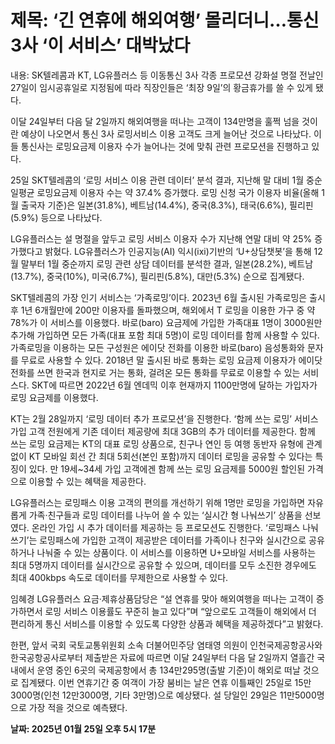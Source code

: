 # **제목: ‘긴 연휴에 해외여행’ 몰리더니…통신3사 ‘이 서비스’ 대박났다**

  내용: SK텔레콤과 KT, LG유플러스 등 이동통신 3사 각종 프로모션 강화설 명절 전날인 27일이 임시공휴일로 지정됨에 따라 직장인들은 ‘최장 9일’의 황금휴가를 쓸 수 있게 됐다. 

이달 24일부터 다음 달 2일까지 해외여행을 떠나는 고객이 134만명을 훌쩍 넘을 것이란 예상이 나오면서 통신 3사 로밍서비스 이용 고객도 크게 늘어난 것으로 나타났다. 이들 통신사는 로밍요금제 이용자 수가 늘어나는 것에 맞춰 관련 프로모션을 진행하고 있다.

25일 SKT텔레콤의 ‘로밍 서비스 이용 관련 데이터’ 분석 결과, 지난해 말 대비 1월 중순 일평균 로밍요금제 이용자 수는 약 37.4% 증가했다. 로밍 신청 국가 이용자 비율(올해 1월 출국자 기준)은 일본(31.8%), 베트남(14.4%), 중국(8.3%), 태국(6.6%), 필리핀(5.9%) 등으로 나타났다.

LG유플러스는 설 명절을 앞두고 로밍 서비스 이용자 수가 지난해 연말 대비 약 25% 증가했다고 밝혔다. LG유플러스가 인공지능(AI) 익시(ixi)기반의 ‘U+상담챗봇’을 통해 12월 말부터 1월 중순까지 로밍 관련 상담 데이터를 분석한 결과, 일본(28.2%), 베트남(13.7%), 중국(10%), 미국(6.7%), 필리핀(5.8%), 대만(5.3%) 순으로 집계됐다.

SKT텔레콤의 가장 인기 서비스는 ‘가족로밍’이다. 2023년 6월 출시된 가족로밍은 출시 후 1년 6개월만에 200만 이용자를 돌파했으며, 해외에서 T 로밍을 이용한 가구 중 약 78%가 이 서비스를 이용했다. 바로(baro) 요금제에 가입한 가족대표 1명이 3000원만 추가해 가입하면 모든 가족(대표 포함 최대 5명)이 로밍 데이터를 함께 사용할 수 있다. 가족로밍을 이용하는 모든 구성원은 에이닷 전화를 이용한 바로(baro) 음성통화와 문자를 무료로 사용할 수 있다. 2018년 말 출시된 바로 통화는 로밍 요금제 이용자가 에이닷 전화를 쓰면 한국과 현지로 거는 통화, 걸려온 모든 통화를 무료로 이용할 수 있는 서비스다. SKT에 따르면 2022년 6월 엔데믹 이후 현재까지 1100만명에 달하는 가입자가 로밍 요금제를 이용했다.

KT는 2월 28일까지 ‘로밍 데이터 추가 프로모션’을 진행한다. ‘함께 쓰는 로밍’ 서비스 가입 고객 전원에게 기존 데이터 제공량에 최대 3GB의 추가 데이터를 제공한다. 함께 쓰는 로밍 요금제는 KT의 대표 로밍 상품으로, 친구나 연인 등 여행 동반자 유형에 관계없이 KT 모바일 회선 간 최대 5회선(본인 포함)까지 데이터 로밍을 공유할 수 있다는 특징이 있다. 만 19세~34세 가입 고객에겐 함께 쓰는 로밍 요금제를 5000원 할인된 가격으로 이용할 수 있는 혜택을 제공한다.

LG유플러스는 로밍패스 이용 고객의 편의를 개선하기 위해 1명만 로밍을 가입하면 자유롭게 가족·친구들과 로밍 데이터를 나누어 쓸 수 있는 ‘실시간 형 나눠쓰기’ 상품을 선보였다. 온라인 가입 시 추가 데이터를 제공하는 등 프로모션도 진행한다. ‘로밍패스 나눠쓰기’는 로밍패스에 가입한 고객이 제공받은 데이터를 가족이나 친구와 실시간으로 공유하거나 나눠줄 수 있는 상품이다. 이 서비스를 이용하면 U+모바일 서비스를 사용하는 최대 5명까지 데이터를 실시간으로 공유할 수 있으며, 데이터를 모두 소진한 경우에도 최대 400kbps 속도로 데이터를 무제한으로 사용할 수 있다. 

임혜경 LG유플러스 요금·제휴상품담당은 “설 연휴를 맞아 해외여행을 떠나는 고객이 증가하면서 로밍 서비스 이용률도 꾸준히 늘고 있다”며 “앞으로도 고객들이 해외에서 더 편리하게 통신 서비스를 이용할 수 있도록 다양한 상품과 혜택을 제공하겠다”고 밝혔다. 

한편, 앞서 국회 국토교통위원회 소속 더불어민주당 염태영 의원이 인천국제공항공사와 한국공항공사로부터 제출받은 자료에 따르면 이달 24일부터 다음 달 2일까지 열흘간 국내에서 운영 중인 6곳의 국제공항에서 총 134만295명(출발 기준)이 해외로 떠날 것으로 집계됐다. 이번 연휴기간 중 여객이 가장 붐비는 날은 연휴 이틀째인 25일로 15만3000명(인천 12만3000명, 기타 3만명)으로 예상됐다. 설 당일인 29일은 11만5000명으로 가장 적을 것으로 예측됐다.

  **날짜: 2025년 01월 25일 오후 5시 17분**